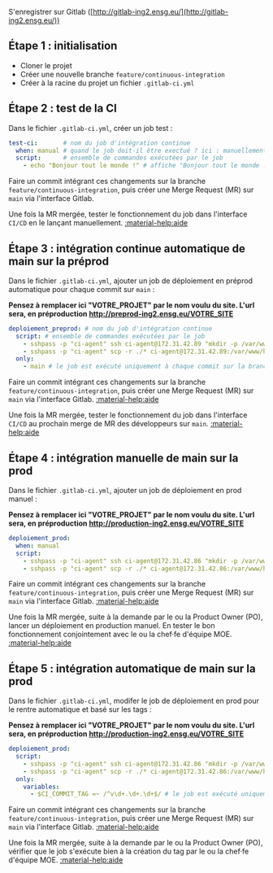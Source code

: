 S'enregistrer sur Gitlab ([http://gitlab-ing2.ensg.eu/](http://gitlab-ing2.ensg.eu/))

## Étape 1 : initialisation

- Cloner le projet
- Créer une nouvelle branche `feature/continuous-integration`
- Créer à la racine du projet un fichier `.gitlab-ci.yml`

## Étape 2 : test de la CI

Dans le fichier `.gitlab-ci.yml`, créer un job test :
```yaml
test-ci:       # nom du job d'intégration continue
  when: manual # quand le job doit-il être exectué ? ici : manuellement
  script:      # ensemble de commandes exécutées par le job
    - echo "Bonjour tout le monde !" # affiche "Bonjour tout le monde !"
```
Faire un commit intégrant ces changements sur la branche `feature/continuous-integration`, puis créer une Merge Request (MR) sur `main` via l'interface Gitlab.

Une fois la MR mergée, tester le fonctionnement du job dans l'interface `CI/CD` en le lançant manuellement. [:material-help:aide](gitlab/ci.md#acceder-a-linterface-dintegration-continue)

## Étape 3 : intégration continue automatique de main sur la préprod

Dans le fichier `.gitlab-ci.yml`, ajouter un job de déploiement en préprod automatique pour chaque commit sur `main` :

**Pensez à remplacer ici "VOTRE_PROJET" par le nom voulu du site. L'url sera, en préproduction http://preprod-ing2.ensg.eu/VOTRE_SITE**
```yaml
deploiement_preprod: # nom du job d'intégration continue
  script: # ensemble de commandes exécutées par le job
    - sshpass -p "ci-agent" ssh ci-agent@172.31.42.89 "mkdir -p /var/www/html/VOTRE_PROJET" # crée le dossier s'il n'existe pas sur la machine de préprod
    - sshpass -p "ci-agent" scp -r ./* ci-agent@172.31.42.89:/var/www/html/VOTRE_PROJET     # copie le contenu du dépôt git dans le dossier créé
  only:
    - main # le job est exécuté uniquement à chaque commit sur la branche main
```
Faire un commit intégrant ces changements sur la branche `feature/continuous-integration`, puis créer une Merge Request (MR) sur `main` via l'interface Gitlab. [:material-help:aide](gitlab/mr.md#creer-une-merge-request)

Une fois la MR mergée, tester le fonctionnement du job dans l'interface `CI/CD` au prochain merge de MR des développeurs sur `main`. [:material-help:aide](gitlab/ci.md#acceder-a-linterface-dintegration-continue)

## Étape 4 : intégration manuelle de main sur la prod

Dans le fichier `.gitlab-ci.yml`, ajouter un job de déploiement en prod manuel :

**Pensez à remplacer ici "VOTRE_PROJET" par le nom voulu du site. L'url sera, en préproduction http://production-ing2.ensg.eu/VOTRE_SITE**
```yaml
deploiement_prod:
  when: manual
  script:
    - sshpass -p "ci-agent" ssh ci-agent@172.31.42.86 "mkdir -p /var/www/html/VOTRE_PROJET"
    - sshpass -p "ci-agent" scp -r ./* ci-agent@172.31.42.86:/var/www/html/VOTRE_PROJET
```
Faire un commit intégrant ces changements sur la branche `feature/continuous-integration`, puis créer une Merge Request (MR) sur `main` via l'interface Gitlab. [:material-help:aide](gitlab/mr.md#creer-une-merge-request)

Une fois la MR mergée, suite à la demande par le ou la Product Owner (PO), lancer un déploiement en production manuel. En tester le bon fonctionnement conjointement avec le ou la chef·fe d'équipe MOE. [:material-help:aide](gitlab/ci.md#acceder-a-linterface-dintegration-continue)

## Étape 5 : intégration automatique de main sur la prod

Dans le fichier `.gitlab-ci.yml`, modifer le job de déploiement en prod pour le rentre automatique et basé sur les tags :

**Pensez à remplacer ici "VOTRE_PROJET" par le nom voulu du site. L'url sera, en préproduction http://production-ing2.ensg.eu/VOTRE_SITE**
```yaml
deploiement_prod:
  script:
    - sshpass -p "ci-agent" ssh ci-agent@172.31.42.86 "mkdir -p /var/www/html/VOTRE_PROJET"
    - sshpass -p "ci-agent" scp -r ./* ci-agent@172.31.42.86:/var/www/html/VOTRE_PROJET
  only:
    variables:
      - $CI_COMMIT_TAG =~ /^v\d+.\d+.\d+$/ # le job est exécuté uniquement à chaque commit dont le tag correspond à un nom du type v(nombre).(nombre).(nombre)
```

Faire un commit intégrant ces changements sur la branche `feature/continuous-integration`, puis créer une Merge Request (MR) sur `main` via l'interface Gitlab. [:material-help:aide](gitlab/mr.md#creer-une-merge-request)

Une fois la MR mergée, suite à la demande par le ou la Product Owner (PO), vérifier que le job s'exécute bien à la création du tag par le ou la chef·fe d'équipe MOE. [:material-help:aide](gitlab/ci.md#acceder-a-linterface-dintegration-continue)
